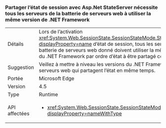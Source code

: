 ### <a name="sharing-session-state-with-aspnet-stateserver-requires-all-servers-in-the-web-farm-to-use-the-same-net-framework-version"></a>Partager l’état de session avec Asp.Net StateServer nécessite tous les serveurs de la batterie de serveurs web à utiliser la même version de .NET Framework

|   |   |
|---|---|
|Détails|Lors de l’activation <xref:System.Web.SessionState.SessionStateMode.StateServer?displayProperty=name> d’état de session, tous les serveurs dans la batterie de serveurs web donné doivent utiliser la même version du .NET Framework par ordre d’état à être partagé correctement.|
|Suggestion|Veillez à mettre à niveau les versions du .NET Framework sur les serveurs web qui partagent l’état en même temps.|
|Portée|Microsoft Edge|
|Version|4.5|
|Type|Runtime|
|API affectées|<ul><li><xref:System.Web.SessionState.SessionStateMode.StateServer?displayProperty=nameWithType></li></ul>|

